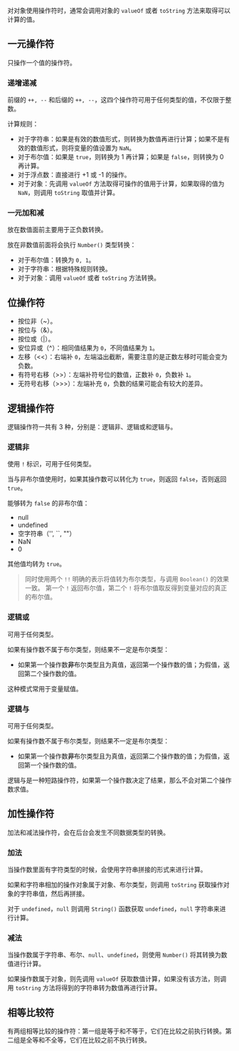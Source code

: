 对对象使用操作符时，通常会调用对象的 `valueOf` 或者 `toString` 方法来取得可以计算的值。

## 一元操作符

只操作一个值的操作符。

### 递增递减

前缀的 `++, --` 和后缀的 `++, --`，这四个操作符可用于任何类型的值，不仅限于整数。

计算规则：

- 对于字符串：如果是有效的数值形式，则转换为数值再进行计算；如果不是有效的数值形式，则将变量的值设置为 `NaN`。
- 对于布尔值：如果是 `true`，则转换为 1 再计算；如果是 `false`，则转换为 0 再计算。
- 对于浮点数：直接进行 +1 或 -1 的操作。
- 对于对象：先调用 `valueOf` 方法取得可操作的值用于计算，如果取得的值为 `NaN`，则调用 `toString` 取值并计算。

### 一元加和减

放在数值面前主要用于正负数转换。

放在非数值前面将会执行 `Number()` 类型转换：

- 对于布尔值：转换为 `0, 1`。
- 对于字符串：根据特殊规则转换。
- 对于对象：调用 `valueOf` 或者 `toString` 方法转换。

## 位操作符

- 按位非（~）。
- 按位与（&）。
- 按位或（|）。
- 安位异或（^）：相同值结果为 `0`，不同值结果为 `1`。
- 左移（<<）：右端补 `0`，左端溢出截断，需要注意的是正数左移时可能会变为负数。
- 有符号右移（>>）：左端补符号位的数值，正数补 `0`，负数补 `1`。
- 无符号右移（>>>）：左端补充 `0`，负数的结果可能会有较大的差异。

## 逻辑操作符

逻辑操作符一共有 3 种，分别是：逻辑非、逻辑或和逻辑与。

### 逻辑非

使用 `!` 标识，可用于任何类型。

当与非布尔值使用时，如果其操作数可以转化为 `true`，则返回 `false`，否则返回 `true`。

能够转为 `false` 的非布尔值：

- null
- undefined
- 空字符串（'', ``, ""）
- NaN
- 0

其他值均转为 `true`。

>同时使用两个 `!!` 明确的表示将值转为布尔类型，与调用 `Boolean()` 的效果一致。
>第一个 `!` 返回布尔值，第二个 `!` 将布尔值取反得到变量对应的真正的布尔值。

### 逻辑或

可用于任何类型。

如果有操作数不属于布尔类型，则结果不一定是布尔类型：

- 如果第一个操作数**非**布尔类型且为真值，返回第一个操作数的值；为假值，返回第二个操作数的值。

这种模式常用于变量赋值。

### 逻辑与

可用于任何类型。

如果有操作数不属于布尔类型，则结果不一定是布尔类型：

- 如果第一个操作数**非**布尔类型且为真值，返回第二个操作数的值；为假值，返回第一个操作数的值。

逻辑与是一种短路操作符，如果第一个操作数决定了结果，那么不会对第二个操作数求值。

## 加性操作符

加法和减法操作符，会在后台会发生不同数据类型的转换。

### 加法

当操作数里面有字符类型的时候，会使用字符串拼接的形式来进行计算。

如果和字符串相加的操作对象属于对象、布尔类型，则调用 `toString` 获取操作对象的字符串值，然后再拼接。

对于 `undefined`，`null` 则调用 `String()` 函数获取 `undefined`，`null` 字符串来进行计算。

### 减法

当操作数属于字符串、布尔、`null`、`undefined`，则使用 `Number()` 将其转换为数值进行计算。

如果操作数属于对象，则先调用 `valueOf` 获取数值计算，如果没有该方法，则调用 `toString` 方法将得到的字符串转为数值再进行计算。

## 相等比较符

有两组相等比较的操作符：第一组是等于和不等于，它们在比较之前执行转换。第二组是全等和不全等，它们在比较之前不执行转换。